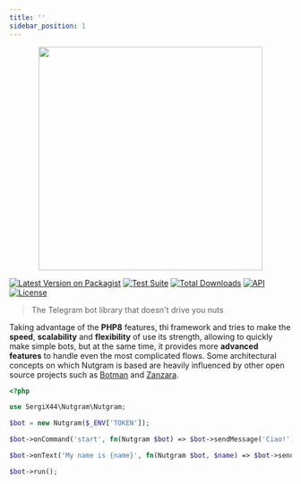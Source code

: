 ```yaml
---
title: ''
sidebar_position: 1
---
```


<p align="center">
  <img src="https://i.imgur.com/0KjYtTJ.png" width="400px"/>


[![Latest Version on Packagist](https://img.shields.io/packagist/v/nutgram/nutgram.svg?style=flat-square)](https://packagist.org/packages/nutgram/nutgram)
[![Test Suite](https://github.com/nutgram/nutgram/actions/workflows/php.yml/badge.svg)](https://github.com/nutgram/nutgram/actions/workflows/php.yml)
[![Total Downloads](https://img.shields.io/packagist/dt/nutgram/nutgram.svg?style=flat-square)](https://packagist.org/packages/nutgram/nutgram)
[![API](https://img.shields.io/badge/Telegram%20Bot%20API-5.7%09--%20January%2031,%202022-blue.svg)](https://core.telegram.org/bots/api)
[![License](https://poser.pugx.org/nutgram/nutgram/license)](//packagist.org/packages/nutgram/nutgram)

</p>

> The Telegram bot library that doesn't drive you nuts

Taking advantage of the **PHP8** features, thi framework and tries to make the **speed**, **scalability** and **flexibility** of use its strength, allowing to quickly make simple bots, but at the same time, it provides
more **advanced features** to handle even the most complicated flows. Some architectural concepts on which
Nutgram is based are heavily influenced by other open source projects such as [Botman](https://github.com/botman/botman)
and [Zanzara](https://github.com/badfarm/zanzara).

```php
<?php

use SergiX44\Nutgram\Nutgram;

$bot = new Nutgram($_ENV['TOKEN']);

$bot->onCommand('start', fn(Nutgram $bot) => $bot->sendMessage('Ciao!'));

$bot->onText('My name is {name}', fn(Nutgram $bot, $name) => $bot->sendMessage("Hi {$name}"));

$bot->run();

```
